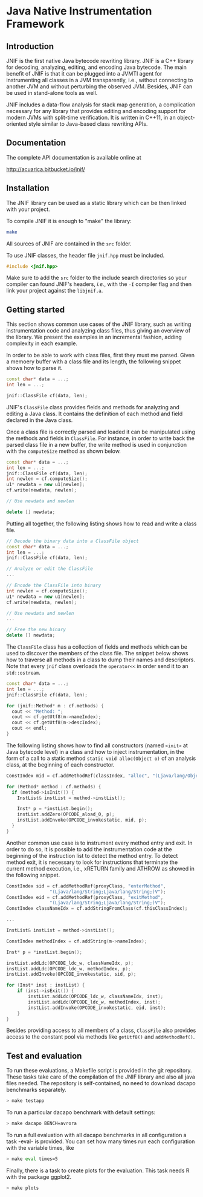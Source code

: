 
# Java Native Instrumentation Framework

## Introduction

JNIF is the first native Java bytecode rewriting library.
JNIF is a C++ library for decoding, analyzing, editing, 
and encoding Java bytecode.
The main benefit of JNIF is that it can be plugged into a JVMTI agent for 
instrumenting all classes in a JVM transparently, i.e., 
without connecting to another JVM and without perturbing the observed JVM.
Besides, JNIF can be used in stand-alone tools as well.

JNIF includes a data-flow analysis for stack map generation, 
a complication necessary for any library that provides editing and encoding 
support for modern JVMs with split-time verification.
It is written in C++11, 
in an object-oriented style similar to Java-based class rewriting APIs.

## Documentation

The complete API documentation is available online at

http://acuarica.bitbucket.io/jnif/

## Installation

The JNIF library can be used as a static library which can be then linked 
with your project.

To compile JNIF it is enough to "make" the library:

```sh
make
```

All sources of JNIF are contained in the `src` folder.

To use JNIF classes, the header file `jnif.hpp` must be included.

```c++
#include <jnif.hpp>
```

Make sure to add the `src` folder to the include search directories so 
your compiler can found JNIF's headers, *i.e.*, with the `-I` compiler flag 
and then link your project against the `libjnif.a`.

## Getting started

This section shows common use cases of the JNIF library, 
such as writing instrumentation code and analyzing class files, 
thus giving an overview of the library. 
We present the examples in an incremental fashion, 
adding complexity in each example.

In order to be able to work with class files, first they must me parsed. 
Given a memoery buffer with a class file and its length, 
the following snippet shows how to parse it.

```c++
const char* data = ...;
int len = ...;

jnif::ClassFile cf(data, len);
```

JNIF's `ClassFile` class provides fields and methods for analyzing and 
editing a Java class. 
It contains the definition of each method and field declared in the Java class. 

Once a class file is correctly parsed and loaded it can be manipulated using 
the methods and fields in `ClassFile`. 
For instance, in order to write back the parsed class file in a new buffer, 
the write method is used in conjunction with the `computeSize` method as 
shown below.

```c++
const char* data = ...;
int len = ...;
jnif::ClassFile cf(data, len);
int newlen = cf.computeSize();
u1* newdata = new u1[newlen];
cf.write(newdata, newlen);

// Use newdata and newlen

delete [] newdata;
```

Putting all together, 
the following listing shows how to read and write a class file.

```c++
// Decode the binary data into a ClassFile object
const char* data = ...;
int len = ...;
jnif::ClassFile cf(data, len);

// Analyze or edit the ClassFile
...

// Encode the ClassFile into binary
int newlen = cf.computeSize();
u1* newdata = new u1[newlen];
cf.write(newdata, newlen);

// Use newdata and newlen
...

// Free the new binary
delete [] newdata;
```

The `ClassFile` class has a collection of fields and methods which can 
be used to discover the members of the class file. 
The snippet below shows how to traverse all methods in a class
to dump their names and descriptors.
Note that every `jnif` class overloads the `operator<<` in order 
send it to an `std::ostream`.

```c++
const char* data = ...;
int len = ...;
jnif::ClassFile cf(data, len);

for (jnif::Method* m : cf.methods) {
  cout << "Method: ";
  cout << cf.getUtf8(m->nameIndex);
  cout << cf.getUtf8(m->descIndex);
  cout << endl;
}
```

The following listing shows how to find all constructors 
(named `<init>` at Java bytecode level) in a class
and how to inject instrumentation, in the form of a call to a static method
`static void alloc(Object o)` of an analysis class,
at the beginning of each constructor.

```c++
ConstIndex mid = cf.addMethodRef(classIndex, "alloc", "(Ljava/lang/Object;)V");

for (Method* method : cf.methods) {
  if (method->isInit()) {
    InstList& instList = method->instList();

    Inst* p = *instList.begin();
    instList.addZero(OPCODE_aload_0, p);
    instList.addInvoke(OPCODE_invokestatic, mid, p);
  }
}
```

Another common use case is to instrument every method entry and exit. 
In order to do so, it is possible to add the instrumentation code at the 
beginning of the instruction list to detect the method entry. 
To detect method exit, 
it is necessary to look for instructions that terminate the current method 
execution, i.e., 
xRETURN family and ATHROW as showed in the following snippet.

```c++
ConstIndex sid = cf.addMethodRef(proxyClass, "enterMethod",
                "(Ljava/lang/String;Ljava/lang/String;)V");
ConstIndex eid = cf.addMethodRef(proxyClass, "exitMethod",
                "(Ljava/lang/String;Ljava/lang/String;)V");
ConstIndex classNameIdx = cf.addStringFromClass(cf.thisClassIndex);

...

InstList& instList = method->instList();

ConstIndex methodIndex = cf.addString(m->nameIndex);

Inst* p = *instList.begin();

instList.addLdc(OPCODE_ldc_w, classNameIdx, p);
instList.addLdc(OPCODE_ldc_w, methodIndex, p);
instList.addInvoke(OPCODE_invokestatic, sid, p);

for (Inst* inst : instList) {
    if (inst->isExit()) {
        instList.addLdc(OPCODE_ldc_w, classNameIdx, inst);
        instList.addLdc(OPCODE_ldc_w, methodIndex, inst);
        instList.addInvoke(OPCODE_invokestatic, eid, inst);
    }
}
```

Besides providing access to all members of a class,
`ClassFile` also provides access to the constant pool
via methods like `getUtf8()` and `addMethodRef()`.

## Test and evaluation

To run these evaluations, a Makefile script is provided in the git repository.
These tasks take care of the compilation of the JNIF library and also 
all java files needed. 
The repository is self-contained, 
no need to download dacapo benchmarks separately.

```sh
> make testapp
```

To run a particular dacapo benchmark with default settings:

```sh
> make dacapo BENCH=avrora
```

To run a full evaluation with all dacapo benchmarks in all configuration a 
task -eval- is provided. 
You can set how many times run each configuration with the variable times, like

```sh
> make eval times=5
```

Finally, there is a task to create plots for the evaluation. 
This task needs R with the package ggplot2.

```sh
> make plots
```
